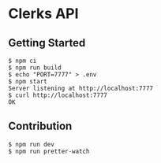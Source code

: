 # Clerks API

## Getting Started

```
$ npm ci
$ npm run build
$ echo "PORT=7777" > .env
$ npm start
Server listening at http://localhost:7777
$ curl http://localhost:7777
OK
```

## Contribution

```
$ npm run dev
$ npm run pretter-watch
```